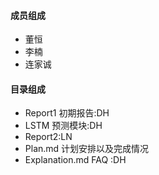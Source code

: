 #### 成员组成
- 董恒
- 李楠
- 连家诚

#### 目录组成
- Report1 初期报告:DH
- LSTM 预测模块:DH
- Report2:LN
- Plan.md 计划安排以及完成情况
- Explanation.md FAQ :DH
